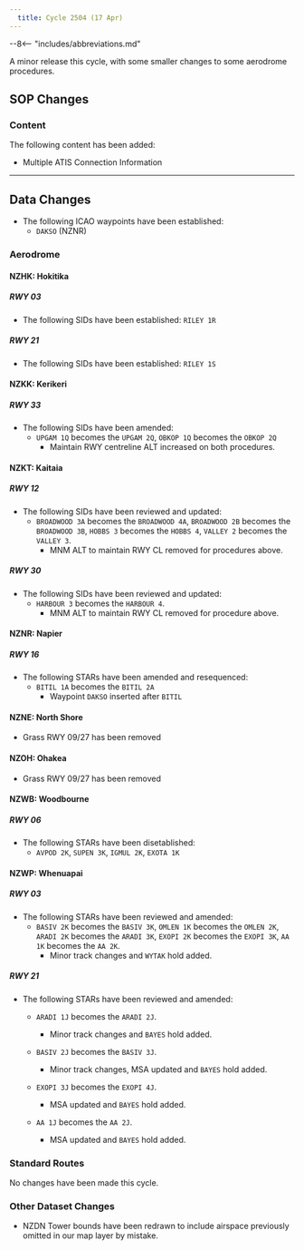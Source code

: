 ```yaml
---
  title: Cycle 2504 (17 Apr)
---
```


--8<-- "includes/abbreviations.md"

A minor release this cycle, with some smaller changes to some aerodrome procedures. 

## SOP Changes

### Content

The following content has been added:

- Multiple ATIS Connection Information

----

## Data Changes

- The following ICAO waypoints have been established:
    - `DAKSO` (NZNR)

### Aerodrome

#### NZHK: Hokitika

##### RWY 03

- The following SIDs have been established: `RILEY 1R`

##### RWY 21

- The following SIDs have been established: `RILEY 1S`


#### NZKK: Kerikeri

##### RWY 33

- The following SIDs have been amended: 
    - `UPGAM 1Q` becomes the `UPGAM 2Q`, `OBKOP 1Q` becomes the `OBKOP 2Q`
        - Maintain RWY centreline ALT increased on both procedures.


#### NZKT: Kaitaia

##### RWY 12

- The following SIDs have been reviewed and updated: 
    - `BROADWOOD 3A` becomes the `BROADWOOD 4A`, `BROADWOOD 2B` becomes the `BROADWOOD 3B`, `HOBBS 3` becomes the `HOBBS 4`, `VALLEY 2` becomes the `VALLEY 3`.
        - MNM ALT to maintain RWY CL removed for procedures above.

##### RWY 30

- The following SIDs have been reviewed and updated: 
    - `HARBOUR 3` becomes the `HARBOUR 4`.
        - MNM ALT to maintain RWY CL removed for procedure above.


#### NZNR: Napier

##### RWY 16

- The following STARs have been amended and resequenced: 
    - `BITIL 1A` becomes the `BITIL 2A`
        - Waypoint `DAKSO` inserted after `BITIL`


#### NZNE: North Shore

- Grass RWY 09/27 has been removed


#### NZOH: Ohakea

- Grass RWY 09/27 has been removed


#### NZWB: Woodbourne

##### RWY 06

- The following STARs have been disetablished:
    - `AVPOD 2K`, `SUPEN 3K`, `IGMUL 2K`, `EXOTA 1K`


#### NZWP: Whenuapai

##### RWY 03

- The following STARs have been reviewed and amended:
    - `BASIV 2K` becomes the `BASIV 3K`, `OMLEN 1K` becomes the `OMLEN 2K`, `ARADI 2K` becomes the `ARADI 3K`, `EXOPI 2K` becomes the `EXOPI 3K`, `AA 1K` becomes the `AA 2K`.
        - Minor track changes and `WYTAK` hold added.

##### RWY 21

- The following STARs have been reviewed and amended:
    - `ARADI 1J` becomes the `ARADI 2J`.
        - Minor track changes and `BAYES` hold added.

    - `BASIV 2J` becomes the `BASIV 3J`.
        - Minor track changes, MSA updated and `BAYES` hold added.

    - `EXOPI 3J` becomes the `EXOPI 4J`.
        - MSA updated and `BAYES` hold added.

    - `AA 1J` becomes the `AA 2J`.
        - MSA updated and `BAYES` hold added.

### Standard Routes

No changes have been made this cycle.

### Other Dataset Changes

- NZDN Tower bounds have been redrawn to include airspace previously omitted in our map layer by mistake.